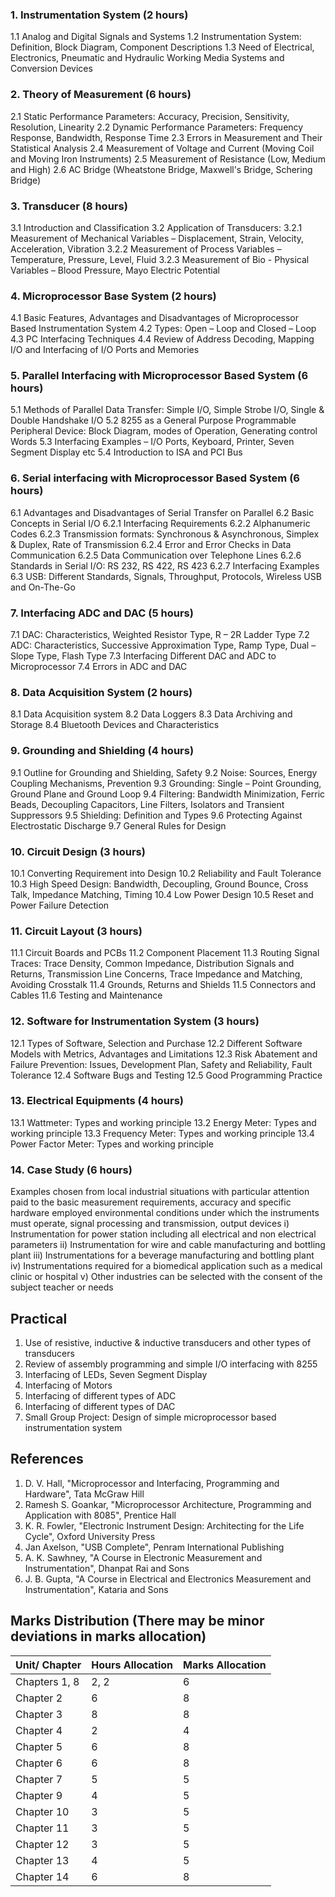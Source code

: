 ### 1. Instrumentation System (2 hours)
1.1 Analog and Digital Signals and Systems
1.2 Instrumentation System: Definition, Block Diagram, Component Descriptions
1.3 Need of Electrical, Electronics, Pneumatic and Hydraulic Working Media Systems and Conversion Devices

### 2. Theory of Measurement (6 hours)
2.1 Static Performance Parameters: Accuracy, Precision, Sensitivity, Resolution, Linearity
2.2 Dynamic Performance Parameters: Frequency Response, Bandwidth, Response Time
2.3 Errors in Measurement and Their Statistical Analysis
2.4 Measurement of Voltage and Current (Moving Coil and Moving Iron Instruments)
2.5 Measurement of Resistance (Low, Medium and High)
2.6 AC Bridge (Wheatstone Bridge, Maxwell's Bridge, Schering Bridge)

### 3. Transducer (8 hours)
3.1 Introduction and Classification
3.2 Application of Transducers:
    3.2.1 Measurement of Mechanical Variables – Displacement, Strain, Velocity, Acceleration, Vibration
    3.2.2 Measurement of Process Variables – Temperature, Pressure, Level, Fluid
    3.2.3 Measurement of Bio - Physical Variables – Blood Pressure, Mayo Electric Potential

### 4. Microprocessor Base System (2 hours)
4.1 Basic Features, Advantages and Disadvantages of Microprocessor Based Instrumentation System
4.2 Types: Open – Loop and Closed – Loop
4.3 PC Interfacing Techniques
4.4 Review of Address Decoding, Mapping I/O and Interfacing of I/O Ports and Memories

### 5. Parallel Interfacing with Microprocessor Based System (6 hours)
5.1 Methods of Parallel Data Transfer: Simple I/O, Simple Strobe I/O, Single & Double Handshake I/O
5.2 8255 as a General Purpose Programmable Peripheral Device: Block Diagram, modes of Operation, Generating control Words
5.3 Interfacing Examples – I/O Ports, Keyboard, Printer, Seven Segment Display etc
5.4 Introduction to ISA and PCI Bus

### 6. Serial interfacing with Microprocessor Based System (6 hours)
6.1 Advantages and Disadvantages of Serial Transfer on Parallel
6.2 Basic Concepts in Serial I/O
    6.2.1 Interfacing Requirements
    6.2.2 Alphanumeric Codes
    6.2.3 Transmission formats: Synchronous & Asynchronous, Simplex & Duplex, Rate of Transmission
    6.2.4 Error and Error Checks in Data Communication
    6.2.5 Data Communication over Telephone Lines
    6.2.6 Standards in Serial I/O: RS 232, RS 422, RS 423
    6.2.7 Interfacing Examples
6.3 USB: Different Standards, Signals, Throughput, Protocols, Wireless USB and On-The-Go

### 7. Interfacing ADC and DAC (5 hours)
7.1 DAC: Characteristics, Weighted Resistor Type, R – 2R Ladder Type
7.2 ADC: Characteristics, Successive Approximation Type, Ramp Type, Dual – Slope Type, Flash Type
7.3 Interfacing Different DAC and ADC to Microprocessor
7.4 Errors in ADC and DAC

### 8. Data Acquisition System (2 hours)
8.1 Data Acquisition system
8.2 Data Loggers
8.3 Data Archiving and Storage
8.4 Bluetooth Devices and Characteristics

### 9. Grounding and Shielding (4 hours)
9.1 Outline for Grounding and Shielding, Safety
9.2 Noise: Sources, Energy Coupling Mechanisms, Prevention
9.3 Grounding: Single – Point Grounding, Ground Plane and Ground Loop
9.4 Filtering: Bandwidth Minimization, Ferric Beads, Decoupling Capacitors, Line Filters, Isolators and Transient Suppressors
9.5 Shielding: Definition and Types
9.6 Protecting Against Electrostatic Discharge
9.7 General Rules for Design

### 10. Circuit Design (3 hours)
10.1 Converting Requirement into Design
10.2 Reliability and Fault Tolerance
10.3 High Speed Design: Bandwidth, Decoupling, Ground Bounce, Cross Talk, Impedance Matching, Timing
10.4 Low Power Design
10.5 Reset and Power Failure Detection

### 11. Circuit Layout (3 hours)
11.1 Circuit Boards and PCBs
11.2 Component Placement
11.3 Routing Signal Traces: Trace Density, Common Impedance, Distribution Signals and Returns, Transmission Line Concerns, Trace Impedance and Matching, Avoiding Crosstalk
11.4 Grounds, Returns and Shields
11.5 Connectors and Cables
11.6 Testing and Maintenance

### 12. Software for Instrumentation System (3 hours)
12.1 Types of Software, Selection and Purchase
12.2 Different Software Models with Metrics, Advantages and Limitations
12.3 Risk Abatement and Failure Prevention: Issues, Development Plan, Safety and Reliability, Fault Tolerance
12.4 Software Bugs and Testing
12.5 Good Programming Practice

### 13. Electrical Equipments (4 hours)
13.1 Wattmeter: Types and working principle
13.2 Energy Meter: Types and working principle
13.3 Frequency Meter: Types and working principle
13.4 Power Factor Meter: Types and working principle

### 14. Case Study (6 hours)
Examples chosen from local industrial situations with particular attention paid to the basic measurement requirements, accuracy and specific hardware employed environmental conditions under which the instruments must operate, signal processing and transmission, output devices
i) Instrumentation for power station including all electrical and non electrical parameters
ii) Instrumentation for wire and cable manufacturing and bottling plant
iii) Instrumentations for a beverage manufacturing and bottling plant
iv) Instrumentations required for a biomedical application such as a medical clinic or hospital
v) Other industries can be selected with the consent of the subject teacher or needs

## Practical
1. Use of resistive, inductive & inductive transducers and other types of transducers
2. Review of assembly programming and simple I/O interfacing with 8255
3. Interfacing of LEDs, Seven Segment Display
4. Interfacing of Motors
5. Interfacing of different types of ADC
6. Interfacing of different types of DAC
7. Small Group Project: Design of simple microprocessor based instrumentation system

## References
1. D. V. Hall, "Microprocessor and Interfacing, Programming and Hardware", Tata McGraw Hill
2. Ramesh S. Goankar, "Microprocessor Architecture, Programming and Application with 8085", Prentice Hall
3. K. R. Fowler, "Electronic Instrument Design: Architecting for the Life Cycle", Oxford University Press
4. Jan Axelson, "USB Complete", Penram International Publishing
5. A. K. Sawhney, "A Course in Electronic Measurement and Instrumentation", Dhanpat Rai and Sons
6. J. B. Gupta, "A Course in Electrical and Electronics Measurement and Instrumentation", Kataria and Sons

## Marks Distribution (There may be minor deviations in marks allocation)

| Unit/ Chapter | Hours Allocation | Marks Allocation |
| ------------- | ---------------- | ---------------- |
| Chapters 1, 8 | 2, 2             | 6                |
| Chapter 2     | 6                | 8                |
| Chapter 3     | 8                | 8                |
| Chapter 4     | 2                | 4                |
| Chapter 5     | 6                | 8                |
| Chapter 6     | 6                | 8                |
| Chapter 7     | 5                | 5                |
| Chapter 9     | 4                | 5                |
| Chapter 10    | 3                | 5                |
| Chapter 11    | 3                | 5                |
| Chapter 12    | 3                | 5                |
| Chapter 13    | 4                | 5                |
| Chapter 14    | 6                | 8                |